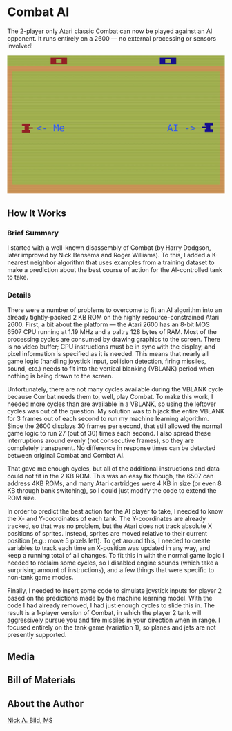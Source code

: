 # Combat AI

The 2-player only Atari classic Combat can now be played against an AI opponent. It runs entirely on a 2600 — no external processing or sensors involved!

![](https://github.com/nickbild/combat/raw/main/media/combat_ai.png)

## How It Works

### Brief Summary

I started with a well-known disassembly of Combat (by Harry Dodgson, later improved by Nick Bensema and Roger Williams).  To this, I added a K-nearest neighbor algorithm that uses examples from a training dataset to make a prediction about the best course of action for the AI-controlled tank to take.

### Details

There were a number of problems to overcome to fit an AI algorithm into an already tightly-packed 2 KB ROM on the highly resource-constrained Atari 2600.  First, a bit about the platform — the Atari 2600 has an 8-bit MOS 6507 CPU running at 1.19 MHz and a paltry 128 bytes of RAM.  Most of the processing cycles are consumed by drawing graphics to the screen.  There is no video buffer; CPU instructions must be in sync with the display, and pixel information is specified as it is needed.  This means that nearly all game logic (handling joystick input, collision detection, firing missiles, sound, etc.) needs to fit into the vertical blanking (VBLANK) period when nothing is being drawn to the screen.

Unfortunately, there are not many cycles available during the VBLANK cycle because Combat needs them to, well, play Combat.  To make this work, I needed more cycles than are available in a VBLANK, so using the leftover cycles was out of the question.  My solution was to hijack the entire VBLANK for 3 frames out of each second to run my machine learning algorithm.  Since the 2600 displays 30 frames per second, that still allowed the normal game logic to run 27 (out of 30) times each second.  I also spread these interruptions around evenly (not consecutive frames), so they are completely transparent.  No difference in response times can be detected between original Combat and Combat AI.

That gave me enough cycles, but all of the additional instructions and data could not fit in the 2 KB ROM.  This was an easy fix though, the 6507 can address 4KB ROMs, and many Atari cartridges were 4 KB in size (or even 8 KB through bank switching), so I could just modify the code to extend the ROM size.

In order to predict the best action for the AI player to take, I needed to know the X- and Y-coordinates of each tank.  The Y-coordinates are already tracked, so that was no problem, but the Atari does not track absolute X positions of sprites.  Instead, sprites are moved relative to their current position (e.g.: move 5 pixels left).  To get around this, I needed to create variables to track each time an X-position was updated in any way, and keep a running total of all changes.  To fit this in with the normal game logic I needed to reclaim some cycles, so I disabled engine sounds (which take a surprising amount of instructions), and a few things that were specific to non-tank game modes.

Finally, I needed to insert some code to simulate joystick inputs for player 2 based on the predictions made by the machine learning model.  With the code I had already removed, I had just enough cycles to slide this in.  The result is a 1-player version of Combat, in which the player 2 tank will aggressively pursue you and fire missiles in your direction when in range.  I focused entirely on the tank game (variation 1), so planes and jets are not presently supported.

## Media

## Bill of Materials

## About the Author

[Nick A. Bild, MS](https://nickbild79.firebaseapp.com/#!/)
